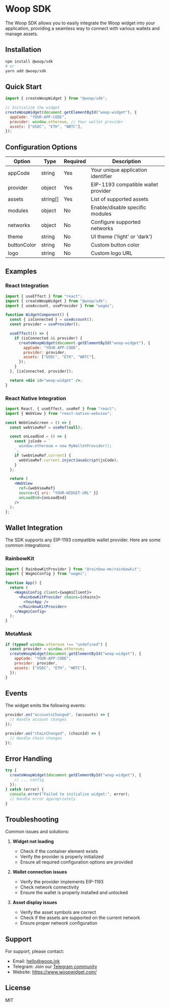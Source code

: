 # Woop SDK

The Woop SDK allows you to easily integrate the Woop widget into your application, providing a seamless way to connect with various wallets and manage assets.

## Installation

```bash
npm install @woop/sdk
# or
yarn add @woop/sdk
```

## Quick Start

```javascript
import { createWoopWidget } from "@woop/sdk";

// Initialize the widget
createWoopWidget(document.getElementById("woop-widget"), {
  appCode: "YOUR-APP-CODE",
  provider: window.ethereum, // Your wallet provider
  assets: ["USDC", "ETH", "WBTC"],
});
```

## Configuration Options

| Option      | Type     | Required | Description                         |
| ----------- | -------- | -------- | ----------------------------------- |
| appCode     | string   | Yes      | Your unique application identifier  |
| provider    | object   | Yes      | EIP-1193 compatible wallet provider |
| assets      | string[] | Yes      | List of supported assets            |
| modules     | object   | No       | Enable/disable specific modules     |
| networks    | object   | No       | Configure supported networks        |
| theme       | string   | No       | UI theme ('light' or 'dark')        |
| buttonColor | string   | No       | Custom button color                 |
| logo        | string   | No       | Custom logo URL                     |

## Examples

### React Integration

```jsx
import { useEffect } from "react";
import { createWoopWidget } from "@woop/sdk";
import { useAccount, useProvider } from "wagmi";

function WidgetComponent() {
  const { isConnected } = useAccount();
  const provider = useProvider();

  useEffect(() => {
    if (isConnected && provider) {
      createWoopWidget(document.getElementById("woop-widget"), {
        appCode: "YOUR-APP-CODE",
        provider: provider,
        assets: ["USDC", "ETH", "WBTC"],
      });
    }
  }, [isConnected, provider]);

  return <div id="woop-widget" />;
}
```

### React Native Integration

```jsx
import React, { useEffect, useRef } from "react";
import { WebView } from "react-native-webview";

const WebViewScreen = () => {
  const webViewRef = useRef(null);

  const onLoadEnd = () => {
    const jsCode = `
      window.ethereum = new MyWalletProvider();
    `;
    if (webViewRef.current) {
      webViewRef.current.injectJavaScript(jsCode);
    }
  };

  return (
    <WebView
      ref={webViewRef}
      source={{ uri: "YOUR-WIDGET-URL" }}
      onLoadEnd={onLoadEnd}
    />
  );
};
```

## Wallet Integration

The SDK supports any EIP-1193 compatible wallet provider. Here are some common integrations:

### RainbowKit

```jsx
import { RainbowKitProvider } from "@rainbow-me/rainbowkit";
import { WagmiConfig } from "wagmi";

function App() {
  return (
    <WagmiConfig client={wagmiClient}>
      <RainbowKitProvider chains={chains}>
        <YourApp />
      </RainbowKitProvider>
    </WagmiConfig>
  );
}
```

### MetaMask

```javascript
if (typeof window.ethereum !== "undefined") {
  const provider = window.ethereum;
  createWoopWidget(document.getElementById("woop-widget"), {
    appCode: "YOUR-APP-CODE",
    provider: provider,
    assets: ["USDC", "ETH", "WBTC"],
  });
}
```

## Events

The widget emits the following events:

```javascript
provider.on("accountsChanged", (accounts) => {
  // Handle account changes
});

provider.on("chainChanged", (chainId) => {
  // Handle chain changes
});
```

## Error Handling

```javascript
try {
  createWoopWidget(document.getElementById("woop-widget"), {
    // ... config
  });
} catch (error) {
  console.error("Failed to initialize widget:", error);
  // Handle error appropriately
}
```

## Troubleshooting

Common issues and solutions:

1. **Widget not loading**

   - Check if the container element exists
   - Verify the provider is properly initialized
   - Ensure all required configuration options are provided

2. **Wallet connection issues**

   - Verify the provider implements EIP-1193
   - Check network connectivity
   - Ensure the wallet is properly installed and unlocked

3. **Asset display issues**
   - Verify the asset symbols are correct
   - Check if the assets are supported on the current network
   - Ensure proper network configuration

## Support

For support, please contact:

- Email: hello@woop.ink
- Telegram: Join our [Telegram community](https://t.me/woop_pay)
- Website: https://www.woopwidget.com/

## License

MIT
